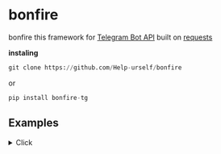 # bonfire




bonfire this framework for [Telegram Bot API](https://core.telegram.org/bots/api) built on [requests](https://requests.readthedocs.io/en/latest/) <br>

**instaling**
```python 
git clone https://github.com/Help-urself/bonfire
```
or

```python 
pip install bonfire-tg


```


## Examples
<details>
  <summary> Click </summary>




### Simple [`send_message`](https://core.telegram.org/method/messages.sendMessage) request

```python
#git clone
import os
import sys
sys.path.append(os.path.abspath('you path to bonfire'))
from bonfire import *
from bonfire.methods import *

token = "TOKEN"
msg = message(token)


@bot.handler(token,command="/start")#command handler
def start():
    send_message(token,chat_id=msg.chat_id,text=f"<b>Hello </b> @{msg.author_username}",parse_mode='HTML')#send message



if __name__ == '__main__':
 while True:
  if bot.status(token) == "ok": #do not edit everything in startup
       bot.start_command(sys.modules[__name__])    
       bot.end_status(token)
 bot.start(token).start()

```

```python
#git clone
import os
import sys
from bonfire import *
from bonfire.methods import *

token = "TOKEN"
msg = message(token)


@bot.handler(token,command="/start")#command handler
def start():
    send_message(token,chat_id=msg.chat_id,text=f"<b>Hello </b> @{msg.author_username}",parse_mode='HTML')#send message



if __name__ == '__main__':
 while True:
  if bot.status(token) == "ok": #do not edit everything in startup
       bot.start_command(sys.modules[__name__])    
       bot.end_status(token)
 bot.start(token).start()

```

  </details>
  

    
   </details>